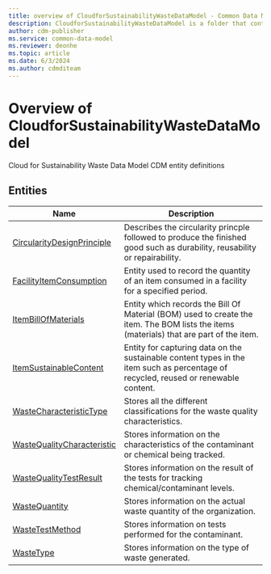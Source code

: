 ```yaml
---
title: overview of CloudforSustainabilityWasteDataModel - Common Data Model | Microsoft Docs
description: CloudforSustainabilityWasteDataModel is a folder that contains standard entities related to the Common Data Model.
author: cdm-publisher
ms.service: common-data-model
ms.reviewer: deonhe
ms.topic: article
ms.date: 6/3/2024
ms.author: cdmditeam
---
```


# Overview of CloudforSustainabilityWasteDataModel

Cloud for Sustainability Waste Data Model CDM entity definitions  

## Entities

|Name|Description|
|---|---|
|[CircularityDesignPrinciple](CircularityDesignPrinciple.md)|Describes the circularity princple followed to produce the finished good such as durability, reusability or repairability\.|
|[FacilityItemConsumption](FacilityItemConsumption.md)|Entity used to record the quantity of an item consumed in a facility for a specified period\.|
|[ItemBillOfMaterials](ItemBillOfMaterials.md)|Entity which records the Bill Of Material \(BOM\) used to create the item\. The BOM lists the items \(materials\) that are part of the item\.|
|[ItemSustainableContent](ItemSustainableContent.md)|Entity for capturing data on the sustainable content types in the item such as percentage of recycled, reused or renewable content\.|
|[WasteCharacteristicType](WasteCharacteristicType.md)|Stores all the different classifications for the waste quality characteristics\.|
|[WasteQualityCharacteristic](WasteQualityCharacteristic.md)|Stores information on the characteristics of the contaminant or chemical being tracked\.|
|[WasteQualityTestResult](WasteQualityTestResult.md)|Stores information on the result of the tests for tracking chemical/contaminant levels\.|
|[WasteQuantity](WasteQuantity.md)|Stores information on the actual waste quantity of the organization\.|
|[WasteTestMethod](WasteTestMethod.md)|Stores information on tests performed for the contaminant\.|
|[WasteType](WasteType.md)|Stores information on the type of waste generated\.|
